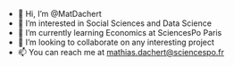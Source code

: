 - 👋 Hi, I’m @MatDachert
- 👀 I’m interested in Social Sciences and Data Science
- 🌱 I’m currently learning Economics at SciencesPo Paris
- 💞️ I’m looking to collaborate on any interesting project
- 📫 You can reach me at mathias.dachert@sciencespo.fr

<!---
MatDachert/MatDachert is a ✨ special ✨ repository because its `README.md` (this file) appears on your GitHub profile.
You can click the Preview link to take a look at your changes.
--->
